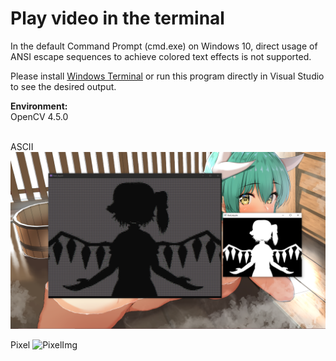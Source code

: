 # Play video in the terminal
In the default Command Prompt (cmd.exe) on Windows 10, direct usage of ANSI escape sequences to achieve colored text effects is not supported.

Please install [Windows Terminal](https://github.com/microsoft/terminal) or run this program directly in Visual Studio to see the desired output.

<b>Environment:</b><br>
OpenCV 4.5.0<br>
<br>

ASCII
 ![AsciiImg](https://github.com/ShanksSU/Bad-Apple-In-Terminal/blob/main/Resources/img.png?raw=true)

Pixel
 ![PixelImg](https://i.imgur.com/NddVySz.png?raw=true)
